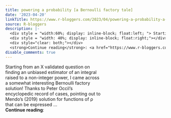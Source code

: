 ```yaml
---
title: powering a probability [a Bernoulli factory tale]
date: '2023-04-20'
linkTitle: https://www.r-bloggers.com/2023/04/powering-a-probability-a-bernoulli-factory-tale/
source: R-bloggers
description: |-
  <div style = "width:60%; display: inline-block; float:left; "> Starting from an X validated question on finding an unbiased estimator of an integral raised to a non-integer power, I came across a somewhat interesting Bernoulli factory solution! Thanks to Peter Occil’s encyclopedic record of cases, pointing out to Mendo’s (2019) solution for functions of ρ that can be expressed ...</div>
  <div style = "width: 40%; display: inline-block; float:right;"></div>
  <div style="clear: both;"></div>
  <strong>Continue reading</strong>: <a href="https://www.r-bloggers.com/2023/04/powering-a-probability-a-ber ...
disable_comments: true
---
```

<div style = "width:60%; display: inline-block; float:left; "> Starting from an X validated question on finding an unbiased estimator of an integral raised to a non-integer power, I came across a somewhat interesting Bernoulli factory solution! Thanks to Peter Occil’s encyclopedic record of cases, pointing out to Mendo’s (2019) solution for functions of ρ that can be expressed ...</div>
<div style = "width: 40%; display: inline-block; float:right;"></div>
<div style="clear: both;"></div>
<strong>Continue reading</strong>: <a href="https://www.r-bloggers.com/2023/04/powering-a-probability-a-ber ...
